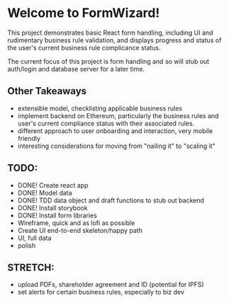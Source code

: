 # Welcome to FormWizard!
This project demonstrates basic React form handling, including UI and rudimentary business rule validation, and displays progress and status of the user's current business rule complicance status.

The current focus of this project is form handling and so will stub out auth/login and database server for a later time.

## Other Takeaways
- extensible model, checklisting applicable business rules
- implement backend on Ethereum, particularly the business rules and user's current compliance status with their associated rules.
- different approach to user onboarding and interaction, very mobile friendly
- interesting considerations for moving from "nailing it" to "scaling it"

## TODO:
- DONE! Create react app
- DONE! Model data
- DONE! TDD data object and draft functions to stub out backend
- DONE! Install storybook
- DONE! Install form libraries
- Wireframe, quick and as lofi as possible
- Create UI end-to-end skeleton/happy path
- UI, full data
- polish

## STRETCH:
- upload PDFs, shareholder agreement and ID (potential for IPFS)
- set alerts for certain business rules, especially to biz dev